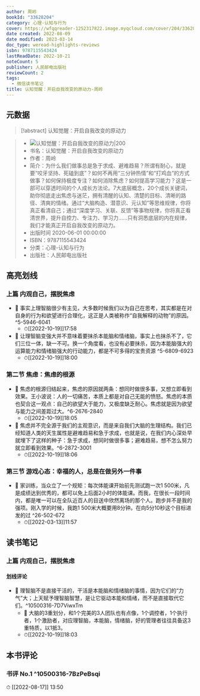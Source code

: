 ```yaml
---
author: 周岭
bookId: "33628204"
category: 心理-认知与行为
cover: https://wfqqreader-1252317822.image.myqcloud.com/cover/204/33628204/t7_33628204.jpg
date created: 2022-08-09
date modified: 2023-03-14
doc_type: weread-highlights-reviews
isbn: 9787115543424
lastReadDate: 2022-10-21
noteCount: 5
publisher: 人民邮电出版社
reviewCount: 2
tags:
  - 微信读书笔记
title: 认知觉醒：开启自我改变的原动力-周岭
---
```


## 元数据

>[!abstract] 认知觉醒：开启自我改变的原动力

> - ![认知觉醒：开启自我改变的原动力|200](https://wfqqreader-1252317822.image.myqcloud.com/cover/204/33628204/t7_33628204.jpg)
> - 书名：认知觉醒：开启自我改变的原动力
> - 作者：周岭
> - 简介：为什么我们做事总是急于求成、避难趋易？所谓有耐心，就是要“咬牙坚持、死磕到底”？如何不再用“三分钟热情”和“打鸡血”的方式做事？如何保持极度专注？如何消除焦虑？如何提高学习能力？这是一部可以穿透时间的个人成长方法论。7大底层概念，20个成长关键词，助你彻底走出焦虑与迷茫，拥有清醒的认知、清楚的目标、清晰的路径、清爽的情绪。通过“大脑构造、潜意识、元认知”等思维规律，你将真正看清自己；通过“深度学习、关联、反馈”等事物规律，你将真正看清世界，提升自控力、专注力、学习力……只有洞悉底层的内在规律，我们才能真正开启自我改变的原动力。
> - 出版时间 2020-06-01 00:00:00
> - ISBN：9787115543424
> - 分类：心理-认知与行为
> - 出版社：人民邮电出版社

## 高亮划线

### 上篇 内观自己，摆脱焦虑

- 📌 事实上理智脑很少有主见，大多数时候我们以为自己在思考，其实都是在对自身的行为和欲望进行合理化，这正是人类被称作“自我解释的动物”的原因。^5-5946-6041
	- ⏱[[2022-10-19]]17:58
- 📌 让理智脑变强大并不意味着要抹杀本能脑和情绪脑，事实上也抹杀不了，它们三位一体，缺一不可。换一个角度看，也没有必要抹杀，因为本能脑强大的运算能力和情绪脑强大的行动能力，都是不可多得的宝贵资源 ^5-6809-6923
	- ⏱[[2022-10-19]]18:00

### 第二节 焦虑：焦虑的根源

- 📌 焦虑的根源归结起来，焦虑的原因就两条：想同时做很多事，又想立即看到效果。王小波说：人的一切痛苦，本质上都是对自己无能的愤怒。焦虑的本质也契合这一观点：自己的欲望大于能力，又极度缺乏耐心。焦虑就是因为欲望与能力之间差距过大。^6-2676-2840
	- ⏱[[2022-10-19]]18:05
- 📌 焦虑并不完全源于我们的主观意识，而是来自我们大脑的生理结构。我们已经知道人类的天生属性是避难趋易和急于求成，也就是说，在我们内心深处早就埋下了这样的种子：急于求成，想同时做很多事；避难趋易，想不怎么努力就立即看到效果。^6-2872-3001
	- ⏱[[2022-10-19]]18:06

### 第三节 游戏心态：幸福的人，总是在做另外一件事

- 📌 家训练，当众立了一个规矩：每次体能课开始前先测试跑一次1 500米，凡是成绩达到优秀的，都可以免上后面2小时的体能课。而我，在很长一段时间内，都是唯一可以在全队近百人的目送中欣然离场的那个人。跑步并不是我的强项。刚入学的时候，我跑1 500米大概要用8分钟。在向5分10秒这个目标进发的过 ^26-502-672
	- ⏱[[2022-03-13]]11:57

## 读书笔记

### 上篇 内观自己，摆脱焦虑

#### 划线评论

- 📌 理智脑不是直接干活的，干活是本能脑和情绪脑的事情，因为它们的“力气”大；上天赋予理智脑智慧，是让它驱动本能和情绪，而不是直接取代它们。^10500316-7D7ViwxTm
	- 💭 大脑的3重划分，和1个完美的3人团队也有点像，1个调控者，1个执行者，1个激励者，对应理智脑，本能脑，情绪脑，好的管理者往往具备这3重特质，以1抵3。
	- ⏱[[2022-10-19]]18:03

## 本书评论

### 书评 No.1 ^10500316-7BzPeBsqi

⏱ [[2022-08-17]] 13:50
